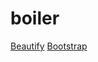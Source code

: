 # boiler
<a href="https://github.com/brackets-beautify/brackets-beautify">Beautify</a>
<a href="http://getbootstrap.com/">Bootstrap</a>
